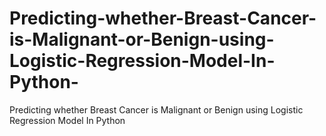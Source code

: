 # Predicting-whether-Breast-Cancer-is-Malignant-or-Benign-using-Logistic-Regression-Model-In-Python-
Predicting whether Breast Cancer is Malignant or Benign using Logistic Regression Model In Python 
